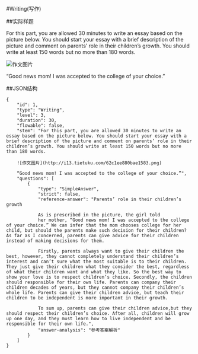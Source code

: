 #Writing(写作)

##实际样题

For this part, you are allowed 30 minutes to write an essay based on the picture below. You should start your essay with a brief description of the picture and comment on parents’ role in their children’s growth. You should write at least 150 words but no more than 180 words.

![作文图片](http://i13.tietuku.com/62c1ee880bae1583.png)

“Good news mom! I was accepted to the college of your choice.”

##JSON结构

	{
		"id": 1,
		"type": "Writing",
		"level": 3,
		"duration": 30,
		"flowable": false,
		"stem": "For this part, you are allowed 30 minutes to write an essay based on the picture below. You should start your essay with a brief description of the picture and comment on parents’ role in their children’s growth. You should write at least 150 words but no more than 180 words.

		![作文图片](http://i13.tietuku.com/62c1ee880bae1583.png)

		“Good news mom! I was accepted to the college of your choice.”",
		"questions": [
			{
				"type": "SimpleAnswer",
				"strict": false,
				"reference-answer": "Parents’ role in their children’s growth

				As is prescribed in the picture, the girl told
				her mother, “Good news mom! I was accepted to the college of your choice.” We can infer that the mom chooses college for her child, but should the parents make such decision for their children? As far as I concerned, parents can give advice for their children instead of making decisions for them.

				Firstly, parents always want to give their children the best, however, they cannot completely understand their children’s interest and can’t sure what the most suitable is to their children. They just give their children what they consider the best, regardless of what their children want and what they like. So the best way to show your love is to respect children’s choice. Secondly, the children should responsible for their own life. Parents can company their children decades of years, but they cannot company their children’s whole life. Parents can give their children advice, but teach their children to be independent is more important in their growth.

				To sum up, parents can give their children advice,but they should respect their children’s choice. After all, children will grow up one day, and they must learn how to live independent and be responsible for their own life.",
				"answer-analysis": "参考答案解析"
			}
		]
	}
